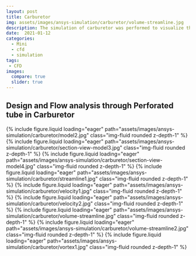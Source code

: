 ```yaml
---
layout: post
title: Carburetor
img: assets/images/ansys-simulation/carburetor/volume-streamline.jpg
description: The simulation of carburetor was performed to visualize the fluid flow in the perforated tube.
date:  2021-01-12
categories:
  - Mini
  - cfd 
  - simulation
tags:
 - CFD
images:
  compare: true
  slider: true
---
```


<h2> Design and Flow analysis through Perforated tube in Carburetor </h2>

<swiper-container keyboard="true" navigation="true" pagination="true" pagination-clickable="true" pagination-dynamic-bullets="true" rewind="true">
    <swiper-slide>{% include figure.liquid loading="eager" path="assets/images/ansys-simulation/carburetor/model2.jpg" class="img-fluid rounded z-depth-1" %}</swiper-slide>
    <swiper-slide>{% include figure.liquid loading="eager" path="assets/images/ansys-simulation/carburetor/section-view-model3.jpg" class="img-fluid rounded z-depth-1" %}</swiper-slide>
    <swiper-slide>{% include figure.liquid loading="eager" path="assets/images/ansys-simulation/carburetor/section-view-model4.jpg" class="img-fluid rounded z-depth-1" %}</swiper-slide>
    <swiper-slide>{% include figure.liquid loading="eager" path="assets/images/ansys-simulation/carburetor/streamline1.jpg" class="img-fluid rounded z-depth-1" %}</swiper-slide>
    <swiper-slide>{% include figure.liquid loading="eager" path="assets/images/ansys-simulation/carburetor/velocity1.jpg" class="img-fluid rounded z-depth-1" %}</swiper-slide>
    <swiper-slide>{% include figure.liquid loading="eager" path="assets/images/ansys-simulation/carburetor/velocity2.jpg" class="img-fluid rounded z-depth-1" %}</swiper-slide>
    <swiper-slide>{% include figure.liquid loading="eager" path="assets/images/ansys-simulation/carburetor/volume-streamline.jpg" class="img-fluid rounded z-depth-1" %}</swiper-slide>
    <swiper-slide>{% include figure.liquid loading="eager" path="assets/images/ansys-simulation/carburetor/volume-streamline2.jpg" class="img-fluid rounded z-depth-1" %}</swiper-slide>
    <swiper-slide>{% include figure.liquid loading="eager" path="assets/images/ansys-simulation/carburetor/vortex1.jpg" class="img-fluid rounded z-depth-1" %}</swiper-slide>
</swiper-container>

